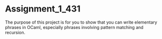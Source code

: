 # Assignment_1_431
The purpose of this project is for you to show that you can write elementary phrases in
 OCaml, especially phrases involving pattern matching and recursion.
